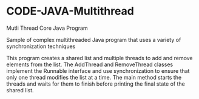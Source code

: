 # CODE-JAVA-Multithread
Mutli Thread Core Java Program

Sample of complex multithreaded Java program that uses a variety of synchronization techniques

This program creates a shared list and multiple threads to add and remove elements from the list. The AddThread and RemoveThread classes implement the Runnable interface and use synchronization to ensure that only one thread modifies the list at a time. The main method starts the threads and waits for them to finish before printing the final state of the shared list.

